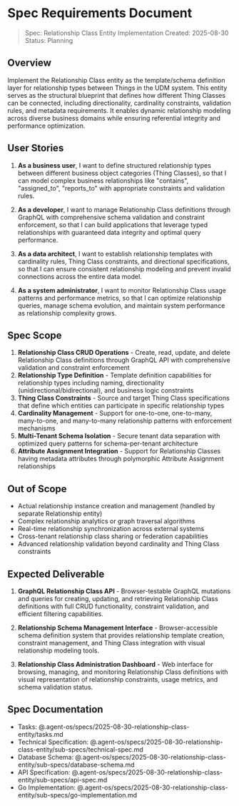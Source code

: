 # Spec Requirements Document

> Spec: Relationship Class Entity Implementation
> Created: 2025-08-30
> Status: Planning

## Overview

Implement the Relationship Class entity as the template/schema definition layer for relationship types between Things in the UDM system. This entity serves as the structural blueprint that defines how different Thing Classes can be connected, including directionality, cardinality constraints, validation rules, and metadata requirements. It enables dynamic relationship modeling across diverse business domains while ensuring referential integrity and performance optimization.

## User Stories

1. **As a business user**, I want to define structured relationship types between different business object categories (Thing Classes), so that I can model complex business relationships like "contains", "assigned_to", "reports_to" with appropriate constraints and validation rules.

2. **As a developer**, I want to manage Relationship Class definitions through GraphQL with comprehensive schema validation and constraint enforcement, so that I can build applications that leverage typed relationships with guaranteed data integrity and optimal query performance.

3. **As a data architect**, I want to establish relationship templates with cardinality rules, Thing Class constraints, and directional specifications, so that I can ensure consistent relationship modeling and prevent invalid connections across the entire data model.

4. **As a system administrator**, I want to monitor Relationship Class usage patterns and performance metrics, so that I can optimize relationship queries, manage schema evolution, and maintain system performance as relationship complexity grows.

## Spec Scope

1. **Relationship Class CRUD Operations** - Create, read, update, and delete Relationship Class definitions through GraphQL API with comprehensive validation and constraint enforcement
2. **Relationship Type Definition** - Template definition capabilities for relationship types including naming, directionality (unidirectional/bidirectional), and business logic constraints
3. **Thing Class Constraints** - Source and target Thing Class specifications that define which entities can participate in specific relationship types
4. **Cardinality Management** - Support for one-to-one, one-to-many, many-to-one, and many-to-many relationship patterns with enforcement mechanisms
5. **Multi-Tenant Schema Isolation** - Secure tenant data separation with optimized query patterns for schema-per-tenant architecture
6. **Attribute Assignment Integration** - Support for Relationship Classes having metadata attributes through polymorphic Attribute Assignment relationships

## Out of Scope

- Actual relationship instance creation and management (handled by separate Relationship entity)
- Complex relationship analytics or graph traversal algorithms
- Real-time relationship synchronization across external systems
- Cross-tenant relationship class sharing or federation capabilities
- Advanced relationship validation beyond cardinality and Thing Class constraints

## Expected Deliverable

1. **GraphQL Relationship Class API** - Browser-testable GraphQL mutations and queries for creating, updating, and retrieving Relationship Class definitions with full CRUD functionality, constraint validation, and efficient filtering capabilities.

2. **Relationship Schema Management Interface** - Browser-accessible schema definition system that provides relationship template creation, constraint management, and Thing Class integration with visual relationship modeling tools.

3. **Relationship Class Administration Dashboard** - Web interface for browsing, managing, and monitoring Relationship Class definitions with visual representation of relationship constraints, usage metrics, and schema validation status.

## Spec Documentation

- Tasks: @.agent-os/specs/2025-08-30-relationship-class-entity/tasks.md
- Technical Specification: @.agent-os/specs/2025-08-30-relationship-class-entity/sub-specs/technical-spec.md
- Database Schema: @.agent-os/specs/2025-08-30-relationship-class-entity/sub-specs/database-schema.md
- API Specification: @.agent-os/specs/2025-08-30-relationship-class-entity/sub-specs/api-spec.md
- Go Implementation: @.agent-os/specs/2025-08-30-relationship-class-entity/sub-specs/go-implementation.md